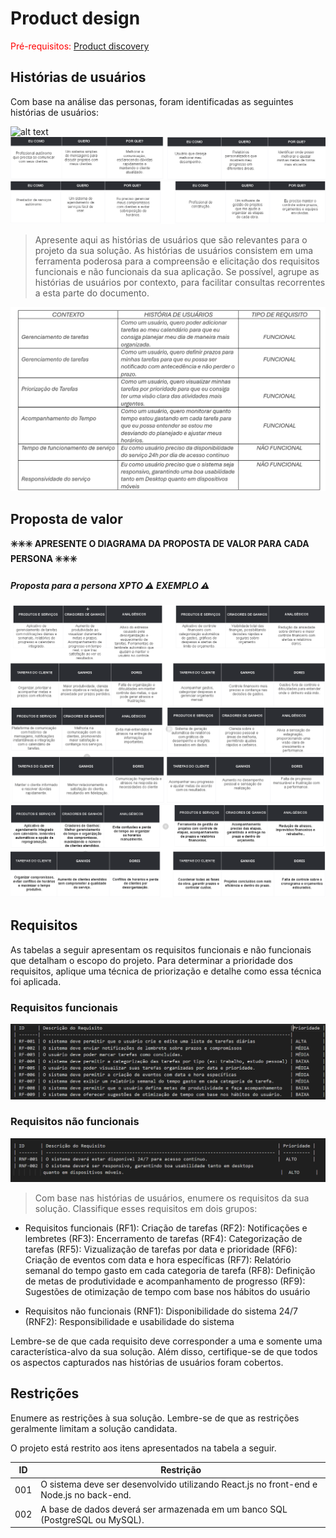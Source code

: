 # Product design

<span style="color:red">Pré-requisitos: <a href="02-Product-discovery.md"> Product discovery</a></span>




## Histórias de usuários

Com base na análise das personas, foram identificadas as seguintes histórias de usuários:

![alt text](<images/Historias de usuário.png>)
![alt text](<images/Historias de usuario 2.png>)
![alt text](<images/Historias de usuario 3.png>)


> Apresente aqui as histórias de usuários que são relevantes para o projeto da sua solução. As histórias de usuários consistem em uma ferramenta poderosa para a compreensão e elicitação dos requisitos funcionais e não funcionais da sua aplicação. Se possível, agrupe as histórias de usuários por contexto, para facilitar consultas recorrentes a esta parte do documento.

![alt text](images/HISTORIADEUSUARIOS.png)





## Proposta de valor

**✳️✳️✳️ APRESENTE O DIAGRAMA DA PROPOSTA DE VALOR PARA CADA PERSONA ✳️✳️✳️**

##### Proposta para a persona XPTO ⚠️ EXEMPLO ⚠️

![alt text](<images/Proposta de valor.png>)
![alt text](<images/Proposta de valor 2.png>)
![alt text](<images/Proposta de valor 3.png>)






## Requisitos

As tabelas a seguir apresentam os requisitos funcionais e não funcionais que detalham o escopo do projeto. Para determinar a prioridade dos requisitos, aplique uma técnica de priorização e detalhe como essa técnica foi aplicada.

### Requisitos funcionais

![alt text](<images/REQUISITOS FUNCIONAIS.png>)

### Requisitos não funcionais

 ![alt text](<images/REQUISITOS NAO FUNCIONAIS.png>)


> Com base nas histórias de usuários, enumere os requisitos da sua solução. Classifique esses requisitos em dois grupos:

- Requisitos funcionais
(RF1): Criação de tarefas
(RF2): Notificações e lembretes
(RF3): Encerramento de tarefas
(RF4): Categorização de tarefas
(RF5): Vizualização de tarefas por data e prioridade
(RF6): Criação de eventos com data e hora específicas
(RF7): Relatório semanal do tempo gasto em cada categoria de tarefa
(RF8): Definição de metas de produtividade e acompanhamento de progresso 
(RF9): Sugestões de otimização de tempo com base nos hábitos do usuário

- Requisitos não funcionais
(RNF1): Disponibilidade do sistema 24/7
(RNF2): Responsibilidade e usabilidade do sistema

Lembre-se de que cada requisito deve corresponder a uma e somente uma característica-alvo da sua solução. Além disso, certifique-se de que todos os aspectos capturados nas histórias de usuários foram cobertos.




## Restrições

Enumere as restrições à sua solução. Lembre-se de que as restrições geralmente limitam a solução candidata.

O projeto está restrito aos itens apresentados na tabela a seguir.

|ID|                            Restrição                                            |
|--|-------------------------------------------------------|
|001| O sistema deve ser desenvolvido utilizando React.js no front-end e Node.js no back-end.  |
|002| A base de dados deverá ser armazenada em um banco SQL (PostgreSQL ou MySQL).    |
